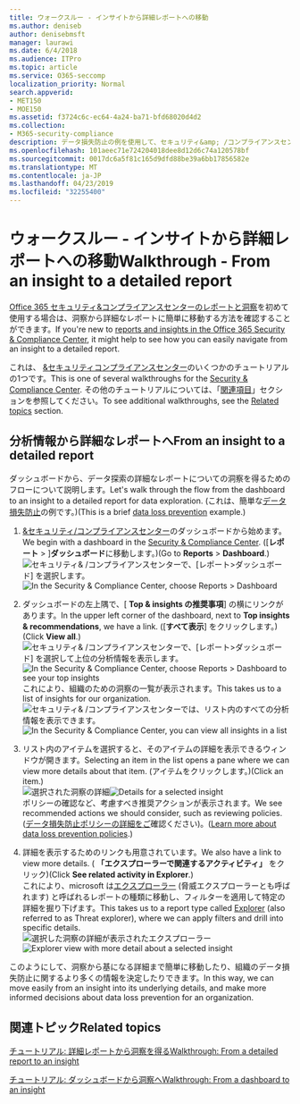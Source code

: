 ```yaml
---
title: ウォークスルー - インサイトから詳細レポートへの移動
ms.author: deniseb
author: denisebmsft
manager: laurawi
ms.date: 6/4/2018
ms.audience: ITPro
ms.topic: article
ms.service: O365-seccomp
localization_priority: Normal
search.appverid:
- MET150
- MOE150
ms.assetid: f3724c6c-ec64-4a24-ba71-bfd68020d4d2
ms.collection:
- M365-security-compliance
description: データ損失防止の例を使用して、セキュリティ&amp; /コンプライアンスセンターの詳細なレポートに移動する方法を参照してください。
ms.openlocfilehash: 101aeec71e724204018dee8d12d6c74a120578bf
ms.sourcegitcommit: 0017dc6a5f81c165d9dfd88be39a6bb17856582e
ms.translationtype: MT
ms.contentlocale: ja-JP
ms.lasthandoff: 04/23/2019
ms.locfileid: "32255400"
---
```

# <a name="walkthrough---from-an-insight-to-a-detailed-report"></a><span data-ttu-id="a4ab6-103">ウォークスルー - インサイトから詳細レポートへの移動</span><span class="sxs-lookup"><span data-stu-id="a4ab6-103">Walkthrough - From an insight to a detailed report</span></span>

<span data-ttu-id="a4ab6-104">[Office 365 セキュリティ&amp;コンプライアンスセンターのレポートと洞察](reports-and-insights-in-security-and-compliance.md)を初めて使用する場合は、洞察から詳細なレポートに簡単に移動する方法を確認することができます。</span><span class="sxs-lookup"><span data-stu-id="a4ab6-104">If you're new to [reports and insights in the Office 365 Security &amp; Compliance Center](reports-and-insights-in-security-and-compliance.md), it might help to see how you can easily navigate from an insight to a detailed report.</span></span> 
  
<span data-ttu-id="a4ab6-105">これは、 [ &amp;セキュリティコンプライアンスセンター](https://protection.office.com)のいくつかのチュートリアルの1つです。</span><span class="sxs-lookup"><span data-stu-id="a4ab6-105">This is one of several walkthroughs for the [Security &amp; Compliance Center](https://protection.office.com).</span></span> <span data-ttu-id="a4ab6-106">その他のチュートリアルについては、「[関連項目](#related-topics)」セクションを参照してください。</span><span class="sxs-lookup"><span data-stu-id="a4ab6-106">To see additional walkthroughs, see the [Related topics](#related-topics) section.</span></span> 
  
## <a name="from-an-insight-to-a-detailed-report"></a><span data-ttu-id="a4ab6-107">分析情報から詳細なレポートへ</span><span class="sxs-lookup"><span data-stu-id="a4ab6-107">From an insight to a detailed report</span></span>

<span data-ttu-id="a4ab6-108">ダッシュボードから、データ探索の詳細なレポートについての洞察を得るためのフローについて説明します。</span><span class="sxs-lookup"><span data-stu-id="a4ab6-108">Let's walk through the flow from the dashboard to an insight to a detailed report for data exploration.</span></span> <span data-ttu-id="a4ab6-109">(これは、簡単な[データ損失防止](data-loss-prevention-policies.md)の例です。)</span><span class="sxs-lookup"><span data-stu-id="a4ab6-109">(This is a brief [data loss prevention](data-loss-prevention-policies.md) example.)</span></span> 
  
1. <span data-ttu-id="a4ab6-110">[ &amp;セキュリティ/コンプライアンスセンター](https://protection.office.com)のダッシュボードから始めます。</span><span class="sxs-lookup"><span data-stu-id="a4ab6-110">We begin with a dashboard in the [Security &amp; Compliance Center](https://protection.office.com).</span></span> <span data-ttu-id="a4ab6-111">([**レポート** \> ]**ダッシュボード**に移動します。)</span><span class="sxs-lookup"><span data-stu-id="a4ab6-111">(Go to **Reports** \> **Dashboard**.)</span></span><br/><span data-ttu-id="a4ab6-112">![セキュリティ&amp; /コンプライアンスセンターで、[レポート\>ダッシュボード] を選択します。](media/2a668c3d-3fa3-4e37-8149-46989b33ae8c.png)</span><span class="sxs-lookup"><span data-stu-id="a4ab6-112">![In the Security &amp; Compliance Center, choose Reports \> Dashboard](media/2a668c3d-3fa3-4e37-8149-46989b33ae8c.png)</span></span>
  
2. <span data-ttu-id="a4ab6-113">ダッシュボードの左上隅で、[ **Top &amp; insights の推奨事項**] の横にリンクがあります。</span><span class="sxs-lookup"><span data-stu-id="a4ab6-113">In the upper left corner of the dashboard, next to **Top insights &amp; recommendations**, we have a link.</span></span> <span data-ttu-id="a4ab6-114">([**すべて表示**] をクリックします。)</span><span class="sxs-lookup"><span data-stu-id="a4ab6-114">(Click **View all**.)</span></span><br/><span data-ttu-id="a4ab6-115">![セキュリティ&amp; /コンプライアンスセンターで、[レポート\>ダッシュボード] を選択して上位の分析情報を表示します。](media/9bb64e11-494f-40a4-ab3d-8d3c7789f300.png)</span><span class="sxs-lookup"><span data-stu-id="a4ab6-115">![In the Security &amp; Compliance Center, choose Reports \> Dashboard to see your top insights](media/9bb64e11-494f-40a4-ab3d-8d3c7789f300.png)</span></span><br/><span data-ttu-id="a4ab6-116">これにより、組織のための洞察の一覧が表示されます。</span><span class="sxs-lookup"><span data-stu-id="a4ab6-116">This takes us to a list of insights for our organization.</span></span><br/><span data-ttu-id="a4ab6-117">![セキュリティ&amp; /コンプライアンスセンターでは、リスト内のすべての分析情報を表示できます。](media/1289af77-bf5a-444a-97a1-03d8a83f75a9.png)</span><span class="sxs-lookup"><span data-stu-id="a4ab6-117">![In the Security &amp; Compliance Center, you can view all insights in a list](media/1289af77-bf5a-444a-97a1-03d8a83f75a9.png)</span></span>
  
3. <span data-ttu-id="a4ab6-118">リスト内のアイテムを選択すると、そのアイテムの詳細を表示できるウィンドウが開きます。</span><span class="sxs-lookup"><span data-stu-id="a4ab6-118">Selecting an item in the list opens a pane where we can view more details about that item.</span></span> <span data-ttu-id="a4ab6-119">(アイテムをクリックします。)</span><span class="sxs-lookup"><span data-stu-id="a4ab6-119">(Click an item.)</span></span><br/><span data-ttu-id="a4ab6-120">![選択された洞察の詳細](media/dcbb389f-23b0-4031-b789-4a49068af85a.png)</span><span class="sxs-lookup"><span data-stu-id="a4ab6-120">![Details for a selected insight](media/dcbb389f-23b0-4031-b789-4a49068af85a.png)</span></span><br/><span data-ttu-id="a4ab6-121">ポリシーの確認など、考慮すべき推奨アクションが表示されます。</span><span class="sxs-lookup"><span data-stu-id="a4ab6-121">We see recommended actions we should consider, such as reviewing policies.</span></span> <span data-ttu-id="a4ab6-122">([データ損失防止ポリシーの詳細をご](data-loss-prevention-policies.md)確認ください)。</span><span class="sxs-lookup"><span data-stu-id="a4ab6-122">([Learn more about data loss prevention policies](data-loss-prevention-policies.md).)</span></span>
    
4. <span data-ttu-id="a4ab6-123">詳細を表示するためのリンクも用意されています。</span><span class="sxs-lookup"><span data-stu-id="a4ab6-123">We also have a link to view more details.</span></span> <span data-ttu-id="a4ab6-124">( **「エクスプローラーで関連するアクティビティ」** をクリック)</span><span class="sxs-lookup"><span data-stu-id="a4ab6-124">(Click **See related activity in Explorer**.)</span></span><br/><span data-ttu-id="a4ab6-125">これにより、microsoft は[エクスプローラー](use-explorer-in-security-and-compliance.md) (脅威エクスプローラーとも呼ばれます) と呼ばれるレポートの種類に移動し、フィルターを適用して特定の詳細を掘り下げます。</span><span class="sxs-lookup"><span data-stu-id="a4ab6-125">This takes us to a report type called [Explorer](use-explorer-in-security-and-compliance.md) (also referred to as Threat explorer), where we can apply filters and drill into specific details.</span></span><br/><span data-ttu-id="a4ab6-126">![選択した洞察の詳細が表示されたエクスプローラー](media/3ad15b15-7158-44b7-beda-013351bd868e.png)</span><span class="sxs-lookup"><span data-stu-id="a4ab6-126">![Explorer view with more detail about a selected insight](media/3ad15b15-7158-44b7-beda-013351bd868e.png)</span></span>
  
<span data-ttu-id="a4ab6-127">このようにして、洞察から基になる詳細まで簡単に移動したり、組織のデータ損失防止に関するより多くの情報を決定したりできます。</span><span class="sxs-lookup"><span data-stu-id="a4ab6-127">In this way, we can move easily from an insight into its underlying details, and make more informed decisions about data loss prevention for an organization.</span></span>
  
## <a name="related-topics"></a><span data-ttu-id="a4ab6-128">関連トピック</span><span class="sxs-lookup"><span data-stu-id="a4ab6-128">Related topics</span></span>

[<span data-ttu-id="a4ab6-129">チュートリアル: 詳細レポートから洞察を得る</span><span class="sxs-lookup"><span data-stu-id="a4ab6-129">Walkthrough: From a detailed report to an insight</span></span>](from-a-detailed-report-to-an-insight.md)
  
[<span data-ttu-id="a4ab6-130">チュートリアル: ダッシュボードから洞察へ</span><span class="sxs-lookup"><span data-stu-id="a4ab6-130">Walkthrough: From a dashboard to an insight</span></span>](from-a-dashboard-to-an-insight.md)
  

